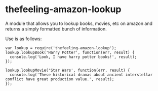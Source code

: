 # thefeeling-amazon-lookup
A module that allows you to lookup books, movies, etc on amazon and returns a simply formatted bunch of information.

Use is as follows:
```
var lookup = require('thefeeling-amazon-lookup');
lookup.lookupBook('Harry Potter', function(err, result) {
  console.log('Look, I have harry potter books!', result);
});

lookup.lookupMovie('Star Wars', function(err, result) {
  console.log('These historical dramas about ancient interstellar conflict have great production value.', result);
});
```
